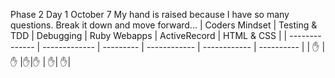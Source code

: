 Phase 2 Day 1 October 7 My hand is raised because I have so many questions. Break it down and move forward... | Coders Mindset | Testing & TDD | Debugging | Ruby Webapps | ActiveRecord | HTML & CSS | | -------------- | ------------- | --------- | ------------ | ------------ | ---------- | |  :raised_hand: | :raised_hand: |:raised_hand:|:raised_hand: | :raised_hand:| :raised_hand:|
